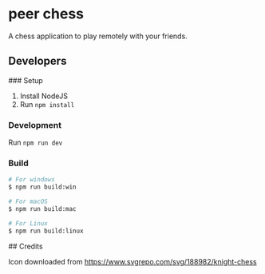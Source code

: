 # peer chess

A chess application to play remotely with your friends.

## Developers

### Setup

1. Install NodeJS
2. Run `npm install`

### Development

Run `npm run dev`

### Build

```bash
# For windows
$ npm run build:win

# For macOS
$ npm run build:mac

# For Linux
$ npm run build:linux
```

## Credits

Icon downloaded from https://www.svgrepo.com/svg/188982/knight-chess